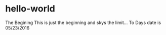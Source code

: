 # hello-world
The Begining
 This is just the beginning and skys the limit...
 To Days date is 05/23/2016
